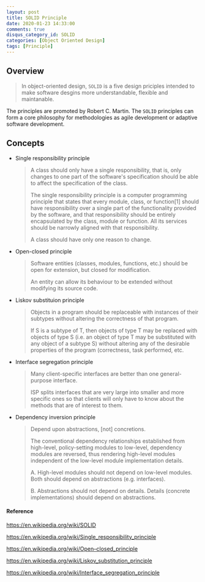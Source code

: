 ```yaml
---
layout: post
title: SOLID Principle
date: 2020-01-23 14:33:00
comments: true
disqus_category_id: SOLID
categories: [Object Oriented Design]
tags: [Principle]
---
```


## Overview

> In object-oriented design, `SOLID` is a five design priciples intended to make software desgins more understandable, flexible and maintanable.

The principles are promoted by Robert C. Martin. The `SOLID` principles can form a core philosophy for methodologies as agile development or adaptive software development.

## Concepts

- Single responsibility principle
    > A class should only have a single responsibility, that is, only changes to one part of the software's specification should be able to affect the specification of the class.
    >
    > The single responsibility principle is a computer programming principle that states that every module, class, or function[1] should have responsibility over a single part of the functionality provided by the software, and that responsibility should be entirely encapsulated by the class, module or function. All its services should be narrowly aligned with that responsibility.
    >
    > A class should have only one reason to change.
- Open-closed principle
    > Software entities (classes, modules, functions, etc.) should be open for extension, but closed for modification.
    >
    > An entity can allow its behaviour to be extended without modifying its source code.
- Liskov substituion principle
    > Objects in a program should be replaceable with instances of their subtypes without altering the correctness of that program.
    >
    > If S is a subtype of T, then objects of type T may be replaced with objects of type S (i.e. an object of type T may be substituted with any object of a subtype S) without altering any of the desirable properties of the program (correctness, task performed, etc.
- Interface segregation principle
    > Many client-specific interfaces are better than one general-purpose interface.
    >
    > ISP splits interfaces that are very large into smaller and more specific ones so that clients will only have to know about the methods that are of interest to them.
- Dependency inversion principle
    > Depend upon abstractions, [not] concretions.
    >
    > The conventional dependency relationships established from high-level, policy-setting modules to low-level, dependency modules are reversed, thus rendering high-level modules independent of the low-level module implementation details.
    >
    > A. High-level modules should not depend on low-level modules. Both should depend on abstractions (e.g. interfaces).
    >
    > B. Abstractions should not depend on details. Details (concrete implementations) should depend on abstractions.

#### Reference

https://en.wikipedia.org/wiki/SOLID

https://en.wikipedia.org/wiki/Single_responsibility_principle

https://en.wikipedia.org/wiki/Open–closed_principle

https://en.wikipedia.org/wiki/Liskov_substitution_principle

https://en.wikipedia.org/wiki/Interface_segregation_principle